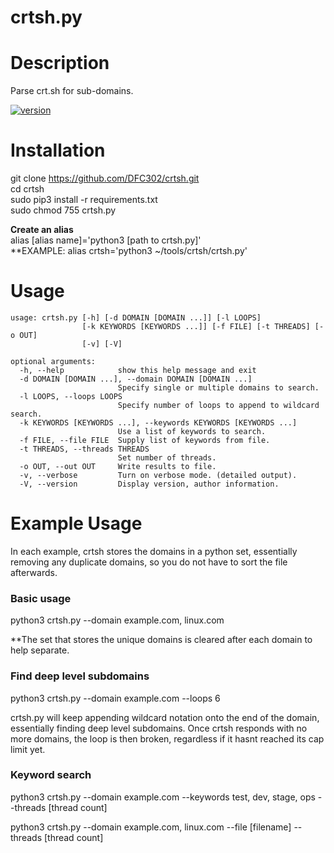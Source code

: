 # crtsh.py

# Description
Parse crt.sh for sub-domains.

[![version](https://img.shields.io/badge/version-1.5.1-green.svg)](https://semver.org)

# Installation
git clone https://github.com/DFC302/crtsh.git \
cd crtsh \
sudo pip3 install -r requirements.txt \
sudo chmod 755 crtsh.py

**Create an alias** \
alias [alias name]='python3 [path to crtsh.py]' \
**EXAMPLE: alias crtsh='python3 ~/tools/crtsh/crtsh.py'

# Usage
```
usage: crtsh.py [-h] [-d DOMAIN [DOMAIN ...]] [-l LOOPS]
                [-k KEYWORDS [KEYWORDS ...]] [-f FILE] [-t THREADS] [-o OUT]
                [-v] [-V]

optional arguments:
  -h, --help            show this help message and exit
  -d DOMAIN [DOMAIN ...], --domain DOMAIN [DOMAIN ...]
                        Specify single or multiple domains to search.
  -l LOOPS, --loops LOOPS
                        Specify number of loops to append to wildcard search.
  -k KEYWORDS [KEYWORDS ...], --keywords KEYWORDS [KEYWORDS ...]
                        Use a list of keywords to search.
  -f FILE, --file FILE  Supply list of keywords from file.
  -t THREADS, --threads THREADS
                        Set number of threads.
  -o OUT, --out OUT     Write results to file.
  -v, --verbose         Turn on verbose mode. (detailed output).
  -V, --version         Display version, author information.

```
# Example Usage
In each example, crtsh stores the domains in a python set, essentially removing any duplicate domains, so you do not have to sort the file afterwards.

### Basic usage
python3 crtsh.py --domain example.com, linux.com

**The set that stores the unique domains is cleared after each domain to help separate.

### Find deep level subdomains
python3 crtsh.py --domain example.com --loops 6

crtsh.py will keep appending wildcard notation onto the end of the domain, essentially finding deep level subdomains. Once crtsh responds with no more domains, the loop is then broken, regardless if it hasnt reached its cap limit yet.

### Keyword search
python3 crtsh.py --domain example.com --keywords test, dev, stage, ops --threads [thread count]

python3 crtsh.py --domain example.com, linux.com --file [filename] --threads [thread count]

